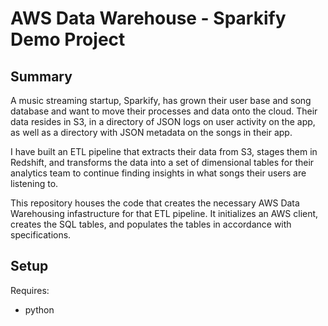 # AWS Data Warehouse - Sparkify Demo Project

## Summary
A music streaming startup, Sparkify, has grown their user base and song database and want to move their processes and data onto the cloud. Their data resides in S3, in a directory of JSON logs on user activity on the app, as well as a directory with JSON metadata on the songs in their app.

I have built an ETL pipeline that extracts their data from S3, stages them in Redshift, and transforms the data into a set of dimensional tables for their analytics team to continue finding insights in what songs their users are listening to.

This repository houses the code that creates the necessary AWS Data Warehousing infastructure for that ETL pipeline. It initializes an AWS client, creates the SQL tables, and populates the tables in accordance with specifications.

## Setup
Requires:
- python 
